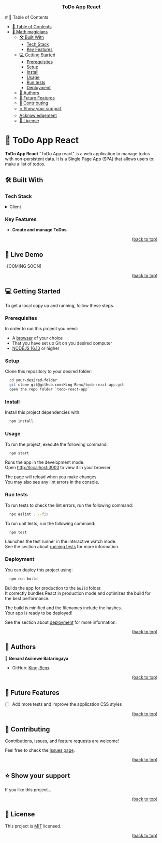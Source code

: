 <div align="center">
  <h3><b>ToDo App React</b></h3>

</div>
# 📗 Table of Contents

- [📗 Table of Contents](#-table-of-contents)
- [📖 Math magicians](#-to-do-list-)
  - [🛠 Built With](#-built-with-)
    - [Tech Stack](#tech-stack-)
    - [Key Features](#key-features-)
  - [💻 Getting Started](#-getting-started-)
    - [Prerequisites](#prerequisites)
    - [Setup](#setup)
    - [Install](#install)
    - [Usage](#usage)
    - [Run tests](#run-tests)
    - [Deployment](#deployment)
  - [👥 Authors](#-authors-)
  - [🔭 Future Features](#-future-features-)
  - [🤝 Contributing](#-contributing-)
  - [⭐️ Show your support](#️-show-your-support-)
  - [Acknowledgement](#-acknowledgement)
  - [📝 License](#-license-)

# 📖 ToDo App React<a name="about-project"></a>

**ToDo App React** "ToDo App react" is a web application to manage todos with non-persistent data. It is a Single Page App (SPA) that allows users to: make a list of todos.

## 🛠 Built With <a name="built-with"></a>

### Tech Stack <a name="tech-stack"></a>

<details>
  <summary>Client</summary>
  <ul>
    <li>HTML</li>
    <li>Javascript</li>
    <li>CSS</li>
    <li>React</li>
  </ul>
</details>

### Key Features <a name="key-features"></a>

- **Create and manage ToDos**

<p align="right">(<a href="#readme-top">back to top</a>)</p>

## 🚀 Live Demo <a name="live-demo"></a>

-[COMING SOON]

<p align="right">(<a href="#readme-top">back to top</a>)</p>

## 💻 Getting Started <a name="getting-started"></a>

To get a local copy up and running, follow these steps.

### Prerequisites

In order to run this project you need:

- A [browser](https://www.google.com/search?q=what+is+a+browser&oq=what+is+a+browser&aqs=chrome..69i57.2748j0j1&sourceid=chrome&ie=UTF-8) of your choice
- That you have set up Git on you desired computer
- [NODEJS 16.10](https://nodejs.org/en) or higher

### Setup

Clone this repository to your desired folder:

```sh
  cd your-desired-folder
  git clone git@github.com:King-Benx/todo-react-app.git
  open the repo folder `todo-react-app`
```

### Install

Install this project dependencies with:

```sh
  npm install
```

### Usage

To run the project, execute the following command:

```sh
  npm start
```

Runs the app in the development mode.\
Open [http://localhost:3000](http://localhost:3000) to view it in your browser.

The page will reload when you make changes.\
You may also see any lint errors in the console.

### Run tests

To run tests to check the lint errors, run the following command:

```sh
  npx eslint . --fix
```

To run unit tests, run the following command:

```sh
  npm test
```

Launches the test runner in the interactive watch mode.\
See the section about [running tests](https://facebook.github.io/create-react-app/docs/running-tests) for more information.

### Deployment

You can deploy this project using:

```sh
  npm run build

```

Builds the app for production to the `build` folder.\
It correctly bundles React in production mode and optimizes the build for the best performance.

The build is minified and the filenames include the hashes.\
Your app is ready to be deployed!

See the section about [deployment](https://facebook.github.io/create-react-app/docs/deployment) for more information.

<p align="right">(<a href="#readme-top">back to top</a>)</p>

## 👥 Authors <a name="authors"></a>

👤 **Benard Asiimwe Bataringaya**

- GitHub: [King-Benx](https://github.com/King-Benx)

<p align="right">(<a href="#readme-top">back to top</a>)</p>

## 🔭 Future Features <a name="future-features"></a>

- [ ] Add more tests and improve the application CSS styles

<p align="right">(<a href="#readme-top">back to top</a>)</p>

## 🤝 Contributing <a name="contributing"></a>

Contributions, issues, and feature requests are welcome!

Feel free to check the [issues page](https://github.com/King-Benx/math-magicians/issues).

<p align="right">(<a href="#readme-top">back to top</a>)</p>

## ⭐️ Show your support <a name="support"></a>

If you like this project...

<p align="right">(<a href="#readme-top">back to top</a>)</p>

## 📝 License <a name="license"></a>

This project is [MIT](LICENSE) licensed.

<p align="right">(<a href="#readme-top">back to top</a>)</p>
